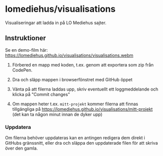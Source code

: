 # lomediehus/visualisations

Visualiseringar att ladda in på LO Mediehus sajter.

## Instruktioner

Se en demo-film här: https://lomediehus.github.io/visualisations/visualisations.webm

1. Förbered en mapp med koden, t.ex. genom att exportera som zip från CodePen.

2. Dra och släpp mappen i browserfönstret med GitHub öppet

3. Vänta på att filerna laddas upp, skriv eventuellt ett loggmeddelande och klicka på "Commit changes"

4. Om mappen heter t.ex. `mitt-projekt` kommer filerna att finnas tillgängliga på https://lomediehus.github.io/visualisations/mitt-projekt (det kan ta någon minut innan de dyker upp)

### Uppdatera

Om filerna behöver uppdateras kan en antingen redigera dem direkt i GitHubs gränssnitt, eller dra och släppa den uppdaterade filen för att skriva över den gamla.
